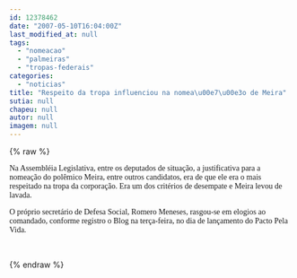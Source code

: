 ```yaml
---
id: 12378462
date: "2007-05-10T16:04:00Z"
last_modified_at: null
tags:
  - "nomeacao"
  - "palmeiras"
  - "tropas-federais"
categories:
  - "noticias"
title: "Respeito da tropa influenciou na nomea\u00e7\u00e3o de Meira"
sutia: null
chapeu: null
autor: null
imagem: null
---
```

{% raw %}
<p><p><font face=\"Verdana\">Na Assembl&eacute;ia Legislativa, entre os deputados de situa&ccedil;&atilde;o, a justificativa para a nomea&ccedil;&atilde;o do pol&ecirc;mico Meira, entre outros candidatos, era de que ele era o mais respeitado na tropa da corpora&ccedil;&atilde;o. Era um dos crit&eacute;rios de desempate e Meira levou de lavada.</font></p></p>
<p><p><font face=\"Verdana\">O pr&oacute;prio secret&aacute;rio de Defesa Social, Romero Meneses, rasgou-se em elogios ao comandado, conforme registro o Blog na ter&ccedil;a-feira, no dia de lan&ccedil;amento do Pacto Pela Vida.</font></p></p>
<p><p>&nbsp;</p> </p>
{% endraw %}
